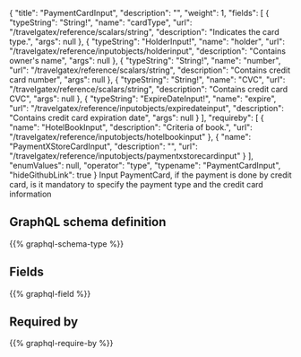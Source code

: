 {
  "title": "PaymentCardInput",
  "description": "",
  "weight": 1,
  "fields": [
    {
      "typeString": "String!",
      "name": "cardType",
      "url": "/travelgatex/reference/scalars/string",
      "description": "Indicates the card type.",
      "args": null
    },
    {
      "typeString": "HolderInput!",
      "name": "holder",
      "url": "/travelgatex/reference/inputobjects/holderinput",
      "description": "Contains owner's name",
      "args": null
    },
    {
      "typeString": "String!",
      "name": "number",
      "url": "/travelgatex/reference/scalars/string",
      "description": "Contains credit card number",
      "args": null
    },
    {
      "typeString": "String!",
      "name": "CVC",
      "url": "/travelgatex/reference/scalars/string",
      "description": "Contains credit card CVC",
      "args": null
    },
    {
      "typeString": "ExpireDateInput!",
      "name": "expire",
      "url": "/travelgatex/reference/inputobjects/expiredateinput",
      "description": "Contains credit card expiration date",
      "args": null
    }
  ],
  "requireby": [
    {
      "name": "HotelBookInput",
      "description": "Criteria of book.",
      "url": "/travelgatex/reference/inputobjects/hotelbookinput"
    },
    {
      "name": "PaymentXStoreCardInput",
      "description": "",
      "url": "/travelgatex/reference/inputobjects/paymentxstorecardinput"
    }
  ],
  "enumValues": null,
  "operator": "type",
  "typename": "PaymentCardInput",
  "hideGithubLink": true
}
Input PaymentCard, if the payment is done by credit card, is it mandatory to specify the payment type and the credit card information
## GraphQL schema definition

{{% graphql-schema-type %}}

## Fields

{{% graphql-field %}}

## Required by

{{% graphql-require-by %}}
